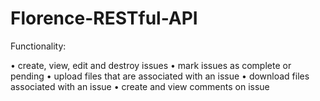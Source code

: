 # Florence-RESTful-API

Functionality:

• create, view, edit and destroy issues 
• mark issues as complete or pending 
• upload files that are associated with an issue 
• download files associated with an issue 
• create and view comments on issue 
